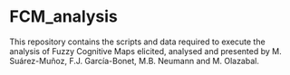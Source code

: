 # FCM_analysis

This repository contains the scripts and data required to execute the analysis of Fuzzy Cognitive Maps elicited, analysed and presented by M. Suárez-Muñoz, F.J. García-Bonet, M.B. Neumann and M. Olazabal.